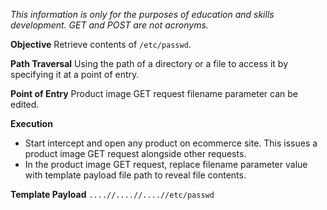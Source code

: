 *This information is only for the purposes of education and skills development. GET and POST are not acronyms.*

**Objective**
Retrieve contents of  `/etc/passwd`.

**Path Traversal**
Using the path of a directory or a file to access it by specifying it at a point of entry.

**Point of Entry**
Product image GET request filename parameter can be edited.

**Execution**
- Start intercept and open any product on ecommerce site. This issues a product image GET request alongside other requests.
- In the product image GET request, replace filename parameter value with template payload file path to reveal file contents.

**Template Payload**
`....//....//....//etc/passwd`


